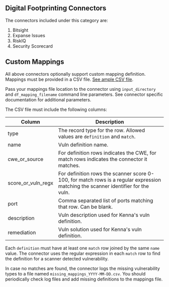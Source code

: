 ## Digital Footprinting Connectors

The connectors included under this category are:

1. Bitsight
2. Expanse Issues
3. RiskIQ
4. Security Scorecard

## Custom Mappings

All above connectors optionally support custom mapping definition.
Mappings must be provided in a CSV file. [See ample CSV file](mappings.sample.csv).

Pass your mappings file location to the connector using `input_directory` and `df_mapping_filename` command line parameters.
See connector specific documentation for additional parameters.

The CSV file must include the following columns:

| Column             | Description                                                                                                                       |
|--------------------|-----------------------------------------------------------------------------------------------------------------------------------|
| type               | The record type for the row. Allowed values are `definition` and `match`.                                                         |
| name               | Vuln definition name.                                                                                                             |
| cwe_or_source      | For definition rows indicates the CWE, for match rows indicates the connector it matches.                                         |
| score_or_vuln_regx | For definition rows the scanner score 0-100, for match rows is a regular expression matching the scanner identifier for the vuln. |
| port               | Comma separated list of ports matching that row. Can be blank.                                                                    |
| description        | Vuln description used for Kenna's vuln definition.                                                                                |
| remediation        | Vuln solution used for Kenna's vuln definition.                                                                                   |

Each `definition` must have at least one `match` row joined by the same `name` value. The connector uses the regular expression in each `match` row to find the
definition for a scanner detected vulnerability.

In case no matches are found, the connector logs the missing vulnerability types to a file named `missing_mappings_YYYY-MM-DD.csv`. You should periodically check log files and add missing definitions
to the mappings file.

